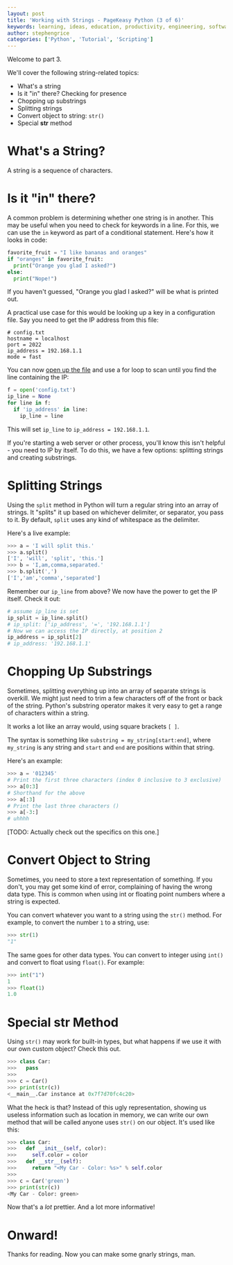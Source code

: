 ```yaml
---
layout: post
title: 'Working with Strings - PageKeasy Python (3 of 6)'
keywords: learning, ideas, education, productivity, engineering, software engineering, technology, python, scripting, pagekey, pagekeasy, files
author: stephengrice
categories: ['Python', 'Tutorial', 'Scripting']
---
```


Welcome to part 3.

We'll cover the following string-related topics:

* What's a string
* Is it "in" there? Checking for presence
* Chopping up substrings
* Splitting strings
* Convert object to string: `str()`
* Special __str__ method

# What's a String?

A string is a sequence of characters.

# Is it "in" there?

A common problem is determining whether one string is in another. This may be useful when you need to check for keywords in a line. For this, we can use the `in` keyword as part of a conditional statement. Here's how it looks in code:

```python
favorite_fruit = "I like bananas and oranges"
if "oranges" in favorite_fruit:
  print("Orange you glad I asked?")
else:
  print("Nope!")
```

If you haven't guessed, "Orange you glad I asked?" will be what is printed out.

A practical use case for this would be looking up a key in a configuration file. Say you need to get the IP address from this file:

```
# config.txt
hostname = localhost
port = 2022
ip_address = 192.168.1.1
mode = fast
```

You can now [open up the file]() and use a for loop to scan until you find the line containing the IP:

```python
f = open('config.txt')
ip_line = None
for line in f:
  if 'ip_address' in line:
    ip_line = line
```

This will set `ip_line` to `ip_address = 192.168.1.1`.

If you're starting a web server or other process, you'll know this isn't helpful - you need to IP by itself. To do this, we have a few options: splitting strings and creating substrings.

# Splitting Strings

Using the `split` method in Python will turn a regular string into an array of strings. It "splits" it up based on whichever delimiter, or separator, you pass to it. By default, `split` uses any kind of whitespace as the delimiter.

Here's a live example:

```python
>>> a = 'I will split this.'
>>> a.split()
['I', 'will', 'split', 'this.']
>>> b = 'I,am,comma,separated.'
>>> b.split(',')
['I','am','comma','separated']
```

Remember our `ip_line` from above? We now have the power to get the IP itself. Check it out:

```python
# assume ip_line is set
ip_split = ip_line.split()
# ip_split: ['ip_address', '=', '192.168.1.1']
# Now we can access the IP directly, at position 2
ip_address = ip_split[2]
# ip_address: '192.168.1.1'
```

# Chopping Up Substrings

Sometimes, splitting everything up into an array of separate strings is overkill. We might just need to trim a few characters off of the front or back of the string. Python's substring operator makes it very easy to get a range of characters within a string.

It works a lot like an array would, using square brackets `[ ]`.

The syntax is something like `substring = my_string[start:end]`, where `my_string` is any string and `start` and `end` are positions within that string.

Here's an example:

```python
>>> a = '012345'
# Print the first three characters (index 0 inclusive to 3 exclusive)
>>> a[0:3]
# Shorthand for the above
>>> a[:3]
# Print the last three characters ()
>>> a[-3:]
# uhhhh
```

[TODO: Actually check out the specifics on this one.]

# Convert Object to String

Sometimes, you need to store a text representation of something. If you don't, you may get some kind of error, complaining of having the wrong data type. This is common when using int or floating point numbers where a string is expected.

You can convert whatever you want to a string using the `str()` method. For example, to convert the number `1` to a string, use:

```python
>>> str(1)
"1"
```

The same goes for other data types. You can convert to integer using `int()` and convert to float using `float()`. For example:

```python
>>> int("1")
1
>>> float(1)
1.0
```

# Special __str__ Method

Using `str()` may work for built-in types, but what happens if we use it with our own custom object? Check this out.

```python
>>> class Car:
>>>   pass
>>>
>>> c = Car()
>>> print(str(c))
<__main__.Car instance at 0x7f7d70fc4c20>
```

What the heck is that? Instead of this ugly representation, showing us useless information such as location in memory, we can write our own method that will be called anyone uses `str()` on our object. It's used like this:

```python
>>> class Car:
>>>   def __init__(self, color):
>>>     self.color = color
>>>   def __str__(self):
>>>     return "<My Car - Color: %s>" % self.color
>>>
>>> c = Car('green')
>>> print(str(c))
<My Car - Color: green>
```

Now that's a *lot* prettier. And a lot more informative!

# Onward!

Thanks for reading. Now you can make some gnarly strings, man.

